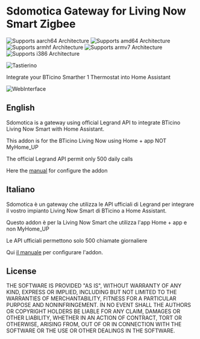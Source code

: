 # Sdomotica Gateway for Living Now Smart Zigbee

![Supports aarch64 Architecture][aarch64-shield] ![Supports amd64 Architecture][amd64-shield] ![Supports armhf Architecture][armhf-shield] ![Supports armv7 Architecture][armv7-shield] ![Supports i386 Architecture][i386-shield]

![Tastierino][tastiera]

Integrate your BTicino Smarther 1 Thermostat into Home Assistant

![WebInterface][webinterface]

## English
Sdomotica is a gateway using official Legrand API to integrate BTicino Living Now Smart with Home Assistant.

This addon is for the BTicino Living Now using Home + app NOT MyHome_UP

The official Legrand API permit only 500 daily calls

Here the [manual][manuale] for configure the addon

## Italiano
Sdomotica è un gateway che utilizza le API ufficiali di Legrand per integrare il vostro impianto Living Now Smart di BTicino a Home Assistant.

Questo addon è per la Living Now Smart che utilizza l'app Home + app e non MyHome_UP

Le API ufficiali permettono solo 500 chiamate giornaliere

Qui [il manuale][manuale] per configurare l'addon.


## License

THE SOFTWARE IS PROVIDED "AS IS", WITHOUT WARRANTY OF ANY KIND, EXPRESS OR
IMPLIED, INCLUDING BUT NOT LIMITED TO THE WARRANTIES OF MERCHANTABILITY,
FITNESS FOR A PARTICULAR PURPOSE AND NONINFRINGEMENT. IN NO EVENT SHALL THE
AUTHORS OR COPYRIGHT HOLDERS BE LIABLE FOR ANY CLAIM, DAMAGES OR OTHER
LIABILITY, WHETHER IN AN ACTION OF CONTRACT, TORT OR OTHERWISE, ARISING FROM,
OUT OF OR IN CONNECTION WITH THE SOFTWARE OR THE USE OR OTHER DEALINGS IN THE
SOFTWARE.

[aarch64-shield]: https://img.shields.io/badge/aarch64-yes-green.svg
[amd64-shield]: https://img.shields.io/badge/amd64-no-green.svg
[armhf-shield]: https://img.shields.io/badge/armhf-yes-green.svg
[armv7-shield]: https://img.shields.io/badge/armv7-yes-green.svg
[i386-shield]: https://img.shields.io/badge/i386-no-green.svg
[manuale]: http://www.sdomotica.com/gateway2/Addon_Sdomotica_Living_Now.pdf
[webinterface]: http://www.sdomotica.com/gateway2/livingnowwebinterface.png
[tastiera]: http://www.sdomotica.com/gateway2/livingnow.png
